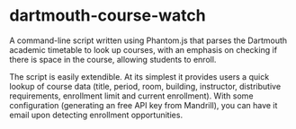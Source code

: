 # dartmouth-course-watch
A command-line script written using Phantom.js that parses the Dartmouth academic timetable to look up courses, with an emphasis on checking if there is space in the course, allowing students to enroll.

The script is easily extendible. At its simplest it provides users a quick lookup of course data (title, period, room, building, instructor, distributive requirements, enrollment limit and current enrollment). With some configuration (generating an free API key from Mandrill), you can have it email upon detecting enrollment opportunities.